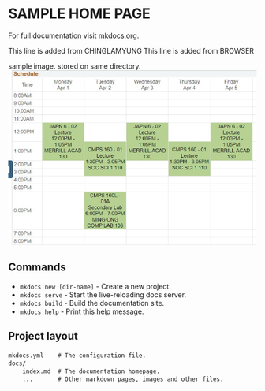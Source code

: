 # SAMPLE HOME PAGE

For full documentation visit [mkdocs.org](https://mkdocs.org).

This line is added from CHINGLAMYUNG
This line is added from BROWSER

sample image. stored on same directory.
![](./schedule.jpg)


## Commands

* `mkdocs new [dir-name]` - Create a new project.
* `mkdocs serve` - Start the live-reloading docs server.
* `mkdocs build` - Build the documentation site.
* `mkdocs help` - Print this help message.

## Project layout

    mkdocs.yml    # The configuration file.
    docs/
        index.md  # The documentation homepage.
        ...       # Other markdown pages, images and other files.
